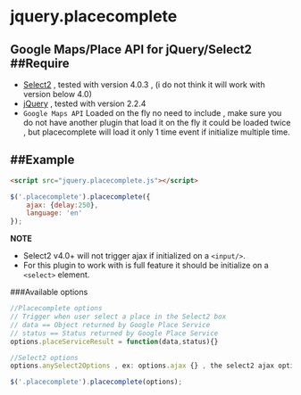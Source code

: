 # jquery.placecomplete
Google Maps/Place API for jQuery/Select2
##Require
-------

* [Select2](https://select2.github.io/) , tested with version 4.0.3 , (i do not think it will work with version below 4.0)
* [jQuery](https://jquery.com/) , tested with version 2.2.4
* `Google Maps API` Loaded on the fly no need to include , make sure you do not have another plugin that load it on the fly it could be loaded twice , but placecomplete will load it only 1 time event if initialize multiple time.

##Example
-------

```html
<script src="jquery.placecomplete.js"></script>
```

```javascript
$('.placecomplete').placecomplete({
    ajax: {delay:250},
    language: 'en'
});
```
**NOTE**
- Select2 v4.0+ will not trigger ajax if initialized on a `<input/>`.
- For this plugin to work with is full feature it should be initialize on a `<select>` element.

###Available options

``` javascript
//Placecomplete options
// Trigger when user select a place in the Select2 box
// data == Object returned by Google Place Service
// status == Status returned by Google Place Service
options.placeServiceResult = function(data,status){}

//Select2 options
options.anySelect2Options , ex: options.ajax {} , the select2 ajax options

$('.placecomplete').placecomplete(options);
```
